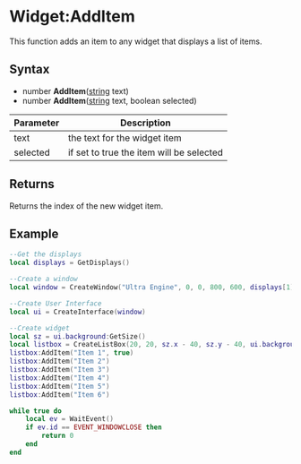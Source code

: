 # Widget:AddItem

This function adds an item to any widget that displays a list of items.

## Syntax

- number **AddItem**([string](https://www.lua.org/manual/5.4/manual.html#6.4) text)
- number **AddItem**([string](https://www.lua.org/manual/5.4/manual.html#6.4) text, boolean selected)

| Parameter | Description |
|---|---|
| text | the text for the widget item |
| selected | if set to true the item will be selected |

## Returns

Returns the index of the new widget item.

## Example 

```lua
--Get the displays
local displays = GetDisplays()

--Create a window
local window = CreateWindow("Ultra Engine", 0, 0, 800, 600, displays[1])

--Create User Interface
local ui = CreateInterface(window)

--Create widget
local sz = ui.background:GetSize()
local listbox = CreateListBox(20, 20, sz.x - 40, sz.y - 40, ui.background)
listbox:AddItem("Item 1", true)
listbox:AddItem("Item 2")
listbox:AddItem("Item 3")
listbox:AddItem("Item 4")
listbox:AddItem("Item 5")
listbox:AddItem("Item 6")

while true do
    local ev = WaitEvent()
    if ev.id == EVENT_WINDOWCLOSE then
        return 0
    end
end
```
